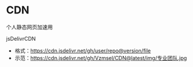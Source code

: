 # CDN
个人静态网页加速用

jsDelivrCDN  
  * 格式：https://cdn.jsdelivr.net/gh/user/repo@version/file  
  * 示范：https://cdn.jsdelivr.net/gh/Vzmsel/CDN@latest/img/专业团队.jpg
